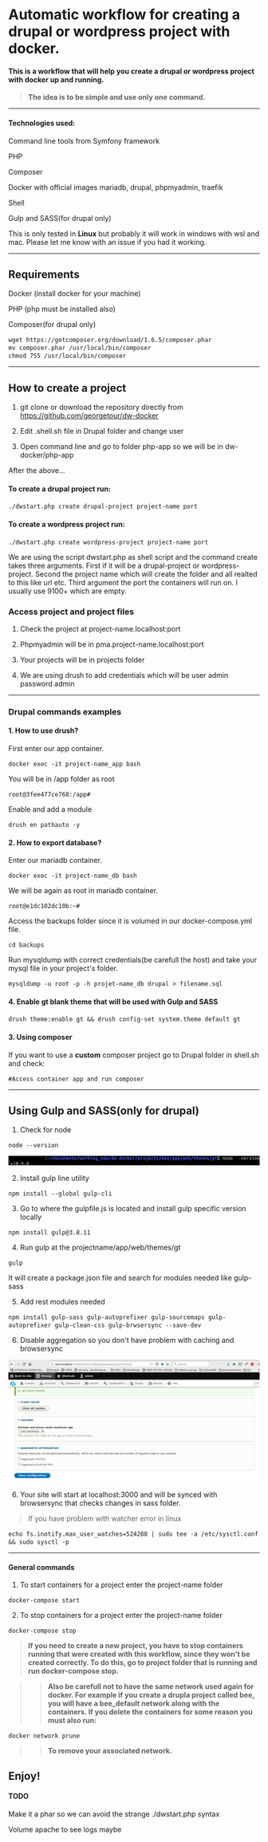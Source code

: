 # Automatic workflow for creating a drupal or wordpress project with docker.

#### This is a workflow that will help you create a drupal or wordpress project with docker up and running.

> <strong>The idea is to be simple and use only one command.</strong>

<hr>

#### Technologies used:

Command line tools from Symfony framework

PHP

Composer

Docker with official images mariadb, drupal, phpmyadmin, traefik 

Shell

Gulp and SASS(for drupal only)

This is only tested in <strong>Linux</strong> but probably it will work in windows with wsl and mac. Please let me know with an issue if you had it working.

<hr>

## Requirements

Docker (install docker for your machine)

PHP (php must be installed also)

Composer(for drupal only)

```
wget https://getcomposer.org/download/1.6.5/composer.phar
mv composer.phar /usr/local/bin/composer
chmod 755 /usr/local/bin/composer
```
<hr>

## How to create a project

1. git clone or download the repository directly from https://github.com/georgetour/dw-docker

2. Edit .shell.sh file in Drupal folder and change user

3. Open command line and go to folder php-app so we will be in dw-docker/php-app

After the above...

#### To create a drupal project run:
```
./dwstart.php create drupal-project project-name port
```

#### To create a wordpress project run:
```
./dwstart.php create wordpress-project project-name port
```

We are using the script dwstart.php as shell script and the command create takes three arguments. First if it will be a drupal-project or wordpress-project. Second the project name which will create the folder and all realted to this like url etc. Third argument the port the containers will run on. I usually use 9100+ which are empty.

### Access project and project files

1. Check the project at project-name.localhost:port

2. Phpmyadmin will be in pma.project-name.localhost:port

3. Your projects will be in projects folder

4. We are using drush to add credentials which will be user admin password admin

<hr>

### Drupal commands examples

#### 1. How to use drush?

First enter our app container.

```
docker exec -it project-name_app bash
```

You will be in /app folder as root

```
root@3fee477ce768:/app# 
```

Enable and add a module 
```
drush en pathauto -y
```

#### 2. How to export database?

Enter our mariadb container.

```
docker exec -it project-name_db bash
```

We will be again as root in mariadb container.
```
root@e1dc102dc10b:~# 
```

Access the backups folder since it is volumed in our docker-compose.yml file.
```
cd backups
```

Run mysqldump with correct credentials(be carefull the host) and take your mysql file in your project's folder.
```
mysqldump -u root -p -h projet-name_db drupal > filename.sql
```

#### 4. Enable gt blank theme that will be used with Gulp and SASS

```
drush theme:enable gt && drush config-set system.theme default gt
```

#### 3. Using composer

If you want to use a <strong>custom</strong> composer project go to Drupal folder in shell.sh and check:
```
#Access container app and run composer 
```

<hr>

## Using Gulp and SASS(only for drupal)

1. Check for node 
```
node --version
```
<img src="images/node-version.jpg">

2. Install gulp line utility
```
npm install --global gulp-cli
```

3. Go to where the gulpfile.js is located and install gulp specific version locally
```
npm install gulp@3.8.11 
```

4. Run gulp at the projectname/app/web/themes/gt
```
gulp
```
It will create a package.json file and search for modules needed like gulp-sass

5. Add rest modules needed
```
npm install gulp-sass gulp-autoprefixer gulp-sourcemaps gulp-autoprefixer gulp-clean-css gulp-brwsersync --save-dev
```

6. Disable aggregation so you don't have problem with caching and browsersync
<img src="images/disable-aggregation.png">

6. Your site will start at localhost:3000 and will be synced with browsersync that checks changes in sass folder.

> If you have problem with watcher error in linux 
```
echo fs.inotify.max_user_watches=524288 | sudo tee -a /etc/sysctl.conf && sudo sysctl -p
```

<hr>

#### General commands

1. To start containers for a project enter the project-name folder
```
docker-compose start 
```

2. To stop containers for a project enter the project-name folder
```
docker-compose stop
```

> <strong>If you need to create a new project, you have to stop containers running that were created with this workflow, since they won't be created correctly. To do this, go to project folder that is running and run docker-compose stop.</strong>

>><strong>Also be carefull not to have the same network used again for docker. For example if you create a drupla project called bee, you will have a bee_default network along with the containers. If you delete the containers for some reason you must also run:</strong>

```
docker network prune
```
>><strong>To remove your associated network.</strong>

## Enjoy!

#### TODO
Make it a phar so we can avoid the strange ./dwstart.php syntax

Volume apache to see logs maybe





